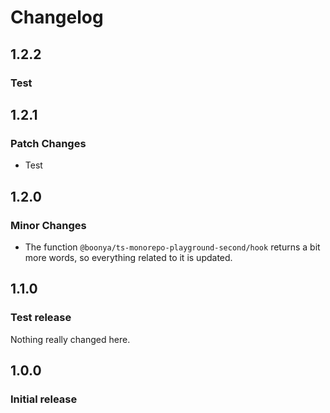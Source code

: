 # Changelog

## 1.2.2

### Test

## 1.2.1

### Patch Changes

- Test

## 1.2.0

### Minor Changes

- The function `@boonya/ts-monorepo-playground-second/hook` returns a bit more words, so everything related to it is updated.

## 1.1.0

### Test release

Nothing really changed here.

## 1.0.0

### Initial release
